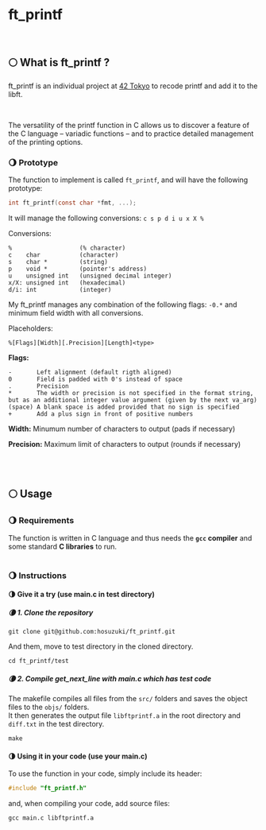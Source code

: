 # ft_printf
<br>

## 🌕 What is ft_printf ?

ft_printf is an individual project at [42 Tokyo][1] to recode printf and add it to the libft.

<br>

The versatility of the printf function in C allows us to discover a feature of the C language – variadic functions – and to practice detailed management of the printing options.

### 🌖 Prototype
The function to implement is called ``ft_printf``, and will have the following prototype:
```C
int	ft_printf(const char *fmt, ...);
```

It will manage the following conversions: ``c s p d i u x X %``

Conversions:
```
%                   (% character)
c    char           (character)
s    char *         (string)
p    void *         (pointer's address)
u    unsigned int   (unsigned decimal integer)
x/X: unsigned int   (hexadecimal)
d/i: int            (integer)
```
My ft_printf manages any combination of the following flags: ``-0.*`` and minimum field width with all conversions.

Placeholders: 

``
%[Flags][Width][.Precision][Length]<type>
``

**Flags:**
```
-       Left alignment (default rigth aligned)
0       Field is padded with 0's instead of space
.       Precision
*       The width or precision is not specified in the format string, but as an additional integer value argument (given by the next va_arg)
(space) A blank space is added provided that no sign is specified
+       Add a plus sign in front of positive numbers
```
**Width:** Minumum number of characters to output (pads if necessary)

**Precision:** Maximum limit of characters to output (rounds if necessary)

<br><br>

## 🌕 Usage

### 🌖 Requirements

The function is written in C language and thus needs the **`gcc` compiler** and some standard **C libraries** to run.
<br><br>

### 🌖 Instructions

#### 🌗 Give it a try (use main.c in test directory)

##### 🌘 1. Clone the repository
```shell
git clone git@github.com:hosuzuki/ft_printf.git
```

And them, move to test directory in the cloned directory.
```shell
cd ft_printf/test
```

##### 🌘 2. Compile get_next_line with main.c which has test code

The makefile compiles all files from the ``src/`` folders and saves the object files to the ``objs/`` folders. <br>
It then generates the output file ``libftprintf.a`` in the root directory and ``diff.txt`` in the test directory.

```shell
make
```

#### 🌗 Using it in your code (use your main.c)

To use the function in your code, simply include its header:

```C
#include "ft_printf.h"
```

and, when compiling your code, add source files:

```shell
gcc main.c libftprintf.a
```

[1]: https://42tokyo.jp/
